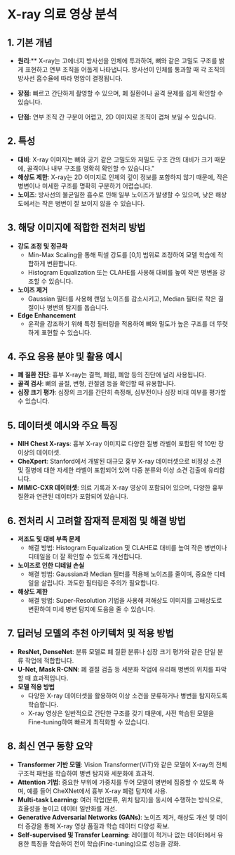 # X-ray 의료 영상 분석

## 1. 기본 개념
- **원리**:** X-ray는 고에너지 방사선을 인체에 투과하여, 뼈와 같은 고밀도 구조를 밝게 표현하고 연부 조직을 어둡게 나타냅니다. 방사선이 인체를 통과할 때 각 조직의 방사선 흡수율에 따라 명암이 결정됩니다.
  
- **장점:** 빠르고 간단하게 촬영할 수 있으며, 폐 질환이나 골격 문제를 쉽게 확인할 수 있습니다.
  
- **단점:** 연부 조직 간 구분이 어렵고, 2D 이미지로 조직이 겹쳐 보일 수 있습니다.

## 2. 특성
- **대비**: X-ray 이미지는 뼈와 공기 같은 고밀도와 저밀도 구조 간의 대비가 크기 때문에, 골격이나 내부 구조를 명확히 확인할 수 있습니다."
- **해상도 제한**: X-ray는 2D 이미지로 인체의 깊이 정보를 포함하지 않기 때문에, 작은 병변이나 미세한 구조를 명확히 구분하기 어렵습니다.
- **노이즈**: 방사선의 불균일한 흡수로 인해 일부 노이즈가 발생할 수 있으며, 낮은 해상도에서는 작은 병변이 잘 보이지 않을 수 있습니다.

## 3. 해당 이미지에 적합한 전처리 방법
- **강도 조정 및 정규화**
  - Min-Max Scaling을 통해 픽셀 강도를 [0,1] 범위로 조정하여 모델 학습에 적합하게 변환합니다.
  - Histogram Equalization 또는 CLAHE를 사용해 대비를 높여 작은 병변을 강조할 수 있습니다.
- **노이즈 제거**
  - Gaussian 필터를 사용해 랜덤 노이즈를 감소시키고, Median 필터로 작은 결절이나 병변의 탐지를 돕습니다.
- **Edge Enhancement**
  - 윤곽을 강조하기 위해 특정 필터링을 적용하여 뼈와 밀도가 높은 구조를 더 뚜렷하게 표현할 수 있습니다.

## 4. 주요 응용 분야 및 활용 예시
- **폐 질환 진단**: 흉부 X-ray는 결핵, 폐렴, 폐암 등의 진단에 널리 사용됩니다.
- **골격 검사**: 뼈의 골절, 변형, 관절염 등을 확인할 때 유용합니다.
- **심장 크기 평가**: 심장의 크기를 간단히 측정해, 심부전이나 심장 비대 여부를 평가할 수 있습니다.

## 5. 데이터셋 예시와 주요 특징
- **NIH Chest X-rays**: 흉부 X-ray 이미지로 다양한 질병 라벨이 포함된 약 10만 장 이상의 데이터셋.
- **CheXpert**: Stanford에서 개발된 대규모 흉부 X-ray 데이터셋으로 비정상 소견 및 질병에 대한 자세한 라벨이 포함되어 있어 다중 분류와 이상 소견 검출에 유리합니다.
- **MIMIC-CXR 데이터셋**: 의료 기록과 X-ray 영상이 포함되어 있으며, 다양한 흉부 질환과 연관된 데이터가 포함되어 있습니다.

## 6. 전처리 시 고려할 잠재적 문제점 및 해결 방법
- **저조도 및 대비 부족 문제**
  - 해결 방법: Histogram Equalization 및 CLAHE로 대비를 높여 작은 병변이나 디테일을 더 잘 확인할 수 있도록 개선합니다.
- **노이즈로 인한 디테일 손실**
  - 해결 방법: Gaussian과 Median 필터를 적용해 노이즈를 줄이며, 중요한 디테일을 살립니다. 과도한 필터링은 주의가 필요합니다.
- **해상도 제한**
  - 해결 방법: Super-Resolution 기법을 사용해 저해상도 이미지를 고해상도로 변환하여 미세 병변 탐지에 도움을 줄 수 있습니다.

## 7. 딥러닝 모델의 추천 아키텍처 및 적용 방법
- **ResNet, DenseNet**: 분류 모델로 폐 질환 분류나 심장 크기 평가와 같은 단일 분류 작업에 적합합니다.
- **U-Net, Mask R-CNN**: 폐 결절 검출 등 세분화 작업에 유리해 병변의 위치를 파악할 때 효과적입니다.
- **모델 적용 방법**
  - 다양한 X-ray 데이터셋을 활용하여 이상 소견을 분류하거나 병변을 탐지하도록 학습합니다.
  - X-ray 영상은 일반적으로 간단한 구조를 갖기 때문에, 사전 학습된 모델을 Fine-tuning하여 빠르게 최적화할 수 있습니다.

## 8. 최신 연구 동향 요약

- **Transformer 기반 모델**: Vision Transformer(ViT)와 같은 모델이 X-ray의 전체 구조적 패턴을 학습하여 병변 탐지와 세분화에 효과적.
- **Attention 기법**: 중요한 부위에 가중치를 두어 모델이 병변에 집중할 수 있도록 하며, 예를 들어 CheXNet에서 흉부 X-ray 폐렴 탐지에 사용.
- **Multi-task Learning**: 여러 작업(분류, 위치 탐지)을 동시에 수행하는 방식으로, 효율성을 높이고 데이터 일반화를 개선.
- **Generative Adversarial Networks (GANs)**: 노이즈 제거, 해상도 개선 및 데이터 증강을 통해 X-ray 영상 품질과 학습 데이터 다양성 확보.
- **Self-supervised 및 Transfer Learning**: 레이블이 적거나 없는 데이터에서 유용한 특징을 학습하여 전이 학습(Fine-tuning)으로 성능을 강화.
